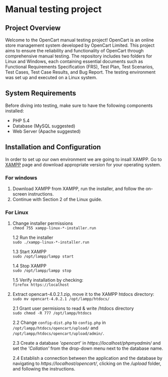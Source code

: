 # Manual testing project 


## Project Overview
Welcome to the OpenCart manual testing project! OpenCart is an online store management system developed by OpenCart Limited. This project aims to ensure the reliability and functionality of OpenCart through comprehensive manual testing. The repository includes two folders for Linux and Windows, each containing essential documents such as Functional Requirements Specification (FRS), Test Plan, Test Scenarios, Test Cases, Test Case Results, and Bug Report. The testing environment was set up and executed on a Linux system.


## System Requirements
Before diving into testing, make sure to have the following components installed:<br>

* PHP 5.4<br>
* Database (MySQL suggested)<br>
* Web Server (Apache suggested)<br>


## Installation and Configuration

In order to set up our own environment we are going to insall XAMPP. Go to [XAMPP](https://www.apachefriends.org) page and download appropriate version for your operating system.<br>

### For windows<br>
   1. Download XAMPP from XAMPP, run the installer, and follow the on-screen instructions.<br>
   2. Continue with Section 2 of the Linux guide.



### For Linux<br>

1. Change installer permissions<br>
 `chmod 755 xampp-linux-*-installer.run`<br>
 
   1.2 Run the installer<br>
    `sudo ./xampp-linux-*-installer.run`<br>
  
   1.3 Start XAMPP<br>
    `sudo /opt/lampp/lampp start`<br>
  
   1.4 Stop XAMPP<br>
    `sudo /opt/lampp/lampp stop`<br>
  
   1.5 Verify installation by checking:<br>
    `firefox https://localhost`<br>

2. Extract opencart-4.0.2.1.zip, move it to the XAMPP htdocs directory:<br>
  `sudo mv opencart-4.0.2.1 /opt/lampp/htdocs/`<br>
  
   2.1 Grant user permisions to read & write /htdocs directory<br>
	`sudo chmod -R 777 /opt/lampp/htdocs`<br>
  
   2.2 Change `config-dist.php` to `config.php` in `/opt/lampp/htdocs/opencart/upload/` and `/opt/lampp/htdocs/opencart/upload/admin/`.
  
   2.3 Create a database _'opencart'_ in _https://localhost/phpmyadmin/_ and set the _'Collation'_ from the drop-down menu next to the database name.<br>
  
   2.4 Establish a connection between the application and the database by navigating to _https://localhost/opencart/_, clicking on the _/upload_ folder, and following the instructions.
